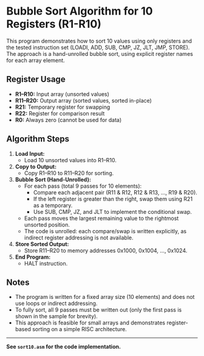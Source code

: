 # Bubble Sort Algorithm for 10 Registers (R1-R10)

This program demonstrates how to sort 10 values using only registers and the tested instruction set (LOADI, ADD, SUB, CMP, JZ, JLT, JMP, STORE). The approach is a hand-unrolled bubble sort, using explicit register names for each array element.

## Register Usage
- **R1–R10:** Input array (unsorted values)
- **R11–R20:** Output array (sorted values, sorted in-place)
- **R21:** Temporary register for swapping
- **R22:** Register for comparison result
- **R0:** Always zero (cannot be used for data)

## Algorithm Steps
1. **Load Input:**
   - Load 10 unsorted values into R1–R10.
2. **Copy to Output:**
   - Copy R1–R10 to R11–R20 for sorting.
3. **Bubble Sort (Hand-Unrolled):**
   - For each pass (total 9 passes for 10 elements):
     - Compare each adjacent pair (R11 & R12, R12 & R13, ..., R19 & R20).
     - If the left register is greater than the right, swap them using R21 as a temporary.
     - Use SUB, CMP, JZ, and JLT to implement the conditional swap.
   - Each pass moves the largest remaining value to the rightmost unsorted position.
   - The code is unrolled: each compare/swap is written explicitly, as indirect register addressing is not available.
4. **Store Sorted Output:**
   - Store R11–R20 to memory addresses 0x1000, 0x1004, ..., 0x1024.
5. **End Program:**
   - HALT instruction.

## Notes
- The program is written for a fixed array size (10 elements) and does not use loops or indirect addressing.
- To fully sort, all 9 passes must be written out (only the first pass is shown in the sample for brevity).
- This approach is feasible for small arrays and demonstrates register-based sorting on a simple RISC architecture.

---

**See `sort10.asm` for the code implementation.**
